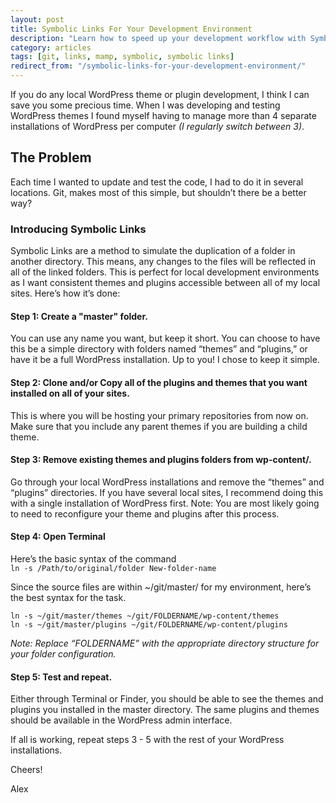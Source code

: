 ```yaml
---
layout: post
title: Symbolic Links For Your Development Environment
description: "Learn how to speed up your development workflow with Symbolic Links"
category: articles
tags: [git, links, mamp, symbolic, symbolic links]
redirect_from: "/symbolic-links-for-your-development-environment/"
---
```


If you do any local WordPress theme or plugin development, I think I can save you some precious time. When I was developing and testing WordPress themes I found myself having to manage more than 4 separate installations of WordPress per computer *(I regularly switch between 3)*.

## The Problem

Each time I wanted to update and test the code, I had to do it in several locations. Git, makes most of this simple, but shouldn’t there be a better way?

### Introducing Symbolic Links

Symbolic Links are a method to simulate the duplication of a folder in another directory. This means, any changes to the files will be reflected in all of the linked folders. This is perfect for local development environments as I want consistent themes and plugins accessible between all of my local sites. Here’s how it’s done:

#### Step 1: Create a "master" folder.

You can use any name you want, but keep it short. You can choose to have this be a simple directory with folders named “themes” and “plugins,” or have it be a full WordPress installation. Up to you! I chose to keep it simple.

#### Step 2: Clone and/or Copy all of the plugins and themes that you want installed on all of your sites.

This is where you will be hosting your primary repositories from now on. Make sure that you include any parent themes if you are building a child theme.

#### Step 3: Remove existing themes and plugins folders from wp-content/.

Go through your local WordPress installations and remove the “themes” and “plugins” directories. If you have several local sites, I recommend doing this with a single installation of WordPress first. Note: You are most likely going to need to reconfigure your theme and plugins after this process.

#### Step 4: Open Terminal

Here’s the basic syntax of the command  
`ln -s /Path/to/original/folder New-folder-name`  

Since the source files are within ~/git/master/ for my environment, here’s the best syntax for the task.  

`ln -s ~/git/master/themes ~/git/FOLDERNAME/wp-content/themes`  
`ln -s ~/git/master/plugins ~/git/FOLDERNAME/wp-content/plugins `

*Note: Replace “FOLDERNAME” with the appropriate directory structure for your folder configuration.*

#### Step 5: Test and repeat.

Either through Terminal or Finder, you should be able to see the themes and plugins you installed in the master directory. The same plugins and themes should be available in the WordPress admin interface.  

If all is working, repeat steps 3 - 5 with the rest of your WordPress installations.  

Cheers!  

Alex


